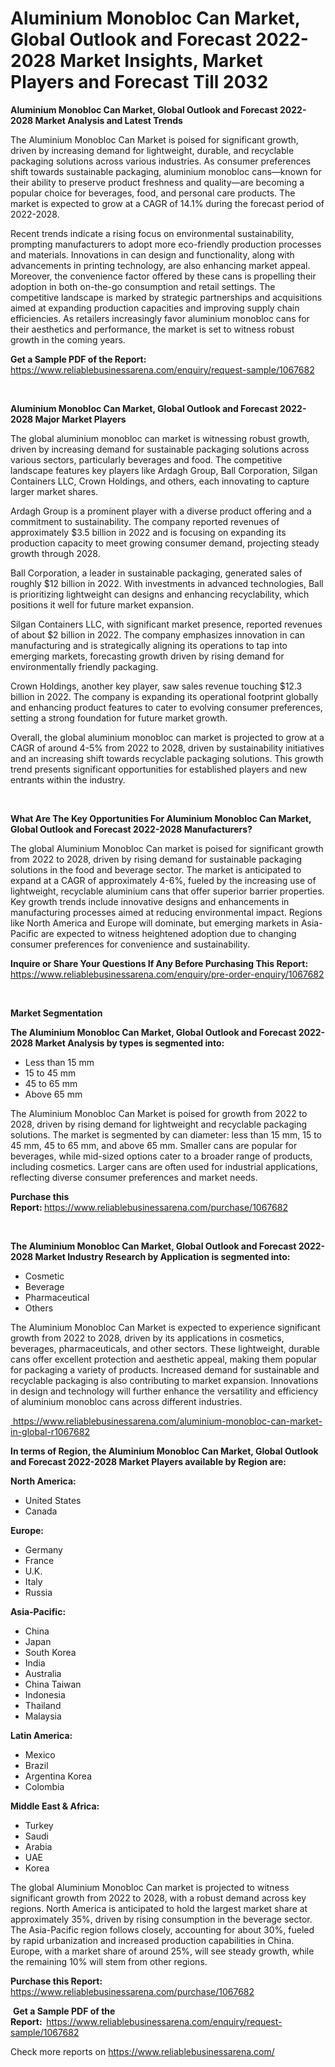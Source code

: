 <p><h1>Aluminium Monobloc Can Market, Global Outlook and Forecast 2022-2028 Market Insights, Market Players and Forecast Till 2032</h1></p><p><strong>Aluminium Monobloc Can Market, Global Outlook and Forecast 2022-2028 Market Analysis and Latest Trends</strong></p>
<p><p>The Aluminium Monobloc Can Market is poised for significant growth, driven by increasing demand for lightweight, durable, and recyclable packaging solutions across various industries. As consumer preferences shift towards sustainable packaging, aluminium monobloc cans—known for their ability to preserve product freshness and quality—are becoming a popular choice for beverages, food, and personal care products. The market is expected to grow at a CAGR of 14.1% during the forecast period of 2022-2028.</p><p>Recent trends indicate a rising focus on environmental sustainability, prompting manufacturers to adopt more eco-friendly production processes and materials. Innovations in can design and functionality, along with advancements in printing technology, are also enhancing market appeal. Moreover, the convenience factor offered by these cans is propelling their adoption in both on-the-go consumption and retail settings. The competitive landscape is marked by strategic partnerships and acquisitions aimed at expanding production capacities and improving supply chain efficiencies. As retailers increasingly favor aluminium monobloc cans for their aesthetics and performance, the market is set to witness robust growth in the coming years.</p></p>
<p><strong>Get a Sample PDF of the Report:&nbsp;</strong> <a href="https://www.reliablebusinessarena.com/enquiry/request-sample/1067682?utm_campaign=2110&utm_medium=2&utm_source=Github&utm_content=ia&utm_term=21032025&utm_id=aluminium-monobloc-can-market-global-outlook-and-forecast-2022-2028">https://www.reliablebusinessarena.com/enquiry/request-sample/1067682</a></p>
<p>&nbsp;</p>
<p><strong>Aluminium Monobloc Can Market, Global Outlook and Forecast 2022-2028 Major Market Players</strong></p>
<p><p>The global aluminium monobloc can market is witnessing robust growth, driven by increasing demand for sustainable packaging solutions across various sectors, particularly beverages and food. The competitive landscape features key players like Ardagh Group, Ball Corporation, Silgan Containers LLC, Crown Holdings, and others, each innovating to capture larger market shares.</p><p>Ardagh Group is a prominent player with a diverse product offering and a commitment to sustainability. The company reported revenues of approximately $3.5 billion in 2022 and is focusing on expanding its production capacity to meet growing consumer demand, projecting steady growth through 2028.</p><p>Ball Corporation, a leader in sustainable packaging, generated sales of roughly $12 billion in 2022. With investments in advanced technologies, Ball is prioritizing lightweight can designs and enhancing recyclability, which positions it well for future market expansion.</p><p>Silgan Containers LLC, with significant market presence, reported revenues of about $2 billion in 2022. The company emphasizes innovation in can manufacturing and is strategically aligning its operations to tap into emerging markets, forecasting growth driven by rising demand for environmentally friendly packaging.</p><p>Crown Holdings, another key player, saw sales revenue touching $12.3 billion in 2022. The company is expanding its operational footprint globally and enhancing product features to cater to evolving consumer preferences, setting a strong foundation for future market growth.</p><p>Overall, the global aluminium monobloc can market is projected to grow at a CAGR of around 4-5% from 2022 to 2028, driven by sustainability initiatives and an increasing shift towards recyclable packaging solutions. This growth trend presents significant opportunities for established players and new entrants within the industry.</p></p>
<p>&nbsp;</p>
<p><strong>What Are The Key Opportunities For Aluminium Monobloc Can Market, Global Outlook and Forecast 2022-2028 Manufacturers?</strong></p>
<p><p>The global Aluminium Monobloc Can market is poised for significant growth from 2022 to 2028, driven by rising demand for sustainable packaging solutions in the food and beverage sector. The market is anticipated to expand at a CAGR of approximately 4-6%, fueled by the increasing use of lightweight, recyclable aluminium cans that offer superior barrier properties. Key growth trends include innovative designs and enhancements in manufacturing processes aimed at reducing environmental impact. Regions like North America and Europe will dominate, but emerging markets in Asia-Pacific are expected to witness heightened adoption due to changing consumer preferences for convenience and sustainability.</p></p>
<p><strong>Inquire or Share Your Questions If Any Before Purchasing This Report:</strong> <a href="https://www.reliablebusinessarena.com/enquiry/pre-order-enquiry/1067682?utm_campaign=2110&utm_medium=2&utm_source=Github&utm_content=ia&utm_term=21032025&utm_id=aluminium-monobloc-can-market-global-outlook-and-forecast-2022-2028">https://www.reliablebusinessarena.com/enquiry/pre-order-enquiry/1067682</a></p>
<p>&nbsp;</p>
<p><strong>Market Segmentation</strong></p>
<p><strong>The Aluminium Monobloc Can Market, Global Outlook and Forecast 2022-2028 Market Analysis by types is segmented into:</strong></p>
<p><ul><li>Less than 15 mm</li><li>15 to 45 mm</li><li>45 to 65 mm</li><li>Above 65 mm</li></ul></p>
<p><p>The Aluminium Monobloc Can Market is poised for growth from 2022 to 2028, driven by rising demand for lightweight and recyclable packaging solutions. The market is segmented by can diameter: less than 15 mm, 15 to 45 mm, 45 to 65 mm, and above 65 mm. Smaller cans are popular for beverages, while mid-sized options cater to a broader range of products, including cosmetics. Larger cans are often used for industrial applications, reflecting diverse consumer preferences and market needs.</p></p>
<p><strong>Purchase this Report:&nbsp;</strong><a href="https://www.reliablebusinessarena.com/purchase/1067682?utm_campaign=2110&utm_medium=2&utm_source=Github&utm_content=ia&utm_term=21032025&utm_id=aluminium-monobloc-can-market-global-outlook-and-forecast-2022-2028">https://www.reliablebusinessarena.com/purchase/1067682</a></p>
<p>&nbsp;</p>
<p><strong>The Aluminium Monobloc Can Market, Global Outlook and Forecast 2022-2028 Market Industry Research by Application is segmented into:</strong></p>
<p><ul><li>Cosmetic</li><li>Beverage</li><li>Pharmaceutical</li><li>Others</li></ul></p>
<p><p>The Aluminium Monobloc Can Market is expected to experience significant growth from 2022 to 2028, driven by its applications in cosmetics, beverages, pharmaceuticals, and other sectors. These lightweight, durable cans offer excellent protection and aesthetic appeal, making them popular for packaging a variety of products. Increased demand for sustainable and recyclable packaging is also contributing to market expansion. Innovations in design and technology will further enhance the versatility and efficiency of aluminium monobloc cans across different industries.</p></p>
<p><a href="https://www.reliablebusinessarena.com/aluminium-monobloc-can-market-in-global-r1067682?utm_campaign=2110&utm_medium=2&utm_source=Github&utm_content=ia&utm_term=21032025&utm_id=aluminium-monobloc-can-market-global-outlook-and-forecast-2022-2028">&nbsp;https://www.reliablebusinessarena.com/aluminium-monobloc-can-market-in-global-r1067682</a></p>
<p><strong>In terms of Region, the Aluminium Monobloc Can Market, Global Outlook and Forecast 2022-2028 Market Players available by Region are:</strong></p>
<p>
    <p> <strong> North America: </strong>
        <ul>
            <li>United States</li>
            <li>Canada</li>
        </ul>
        </p> 
    <p> <strong> Europe: </strong>
        <ul>
            <li>Germany</li>
            <li>France</li>
            <li>U.K.</li>
            <li>Italy</li>
            <li>Russia</li>
        </ul>
        </p> 
    <p> <strong> Asia-Pacific: </strong>
        <ul>
            <li>China</li>
            <li>Japan</li>
            <li>South Korea</li>
            <li>India</li>
            <li>Australia</li>
            <li>China Taiwan</li>
            <li>Indonesia</li>
            <li>Thailand</li>
            <li>Malaysia</li>
        </ul>
        </p> 
    <p> <strong> Latin America: </strong>
        <ul>
            <li>Mexico</li>
            <li>Brazil</li>
            <li>Argentina Korea</li>
            <li>Colombia</li>
        </ul>
        </p> 
    <p> <strong> Middle East & Africa: </strong>
        <ul>
            <li>Turkey</li>
            <li>Saudi</li>
            <li>Arabia</li>
            <li>UAE</li>
            <li>Korea</li>
        </ul>
    </p>
    </p>
<p><p>The global Aluminium Monobloc Can market is projected to witness significant growth from 2022 to 2028, with a robust demand across key regions. North America is anticipated to hold the largest market share at approximately 35%, driven by rising consumption in the beverage sector. The Asia-Pacific region follows closely, accounting for about 30%, fueled by rapid urbanization and increased production capabilities in China. Europe, with a market share of around 25%, will see steady growth, while the remaining 10% will stem from other regions.</p></p>
<p><strong>Purchase this Report: </strong><a href="https://www.reliablebusinessarena.com/purchase/1067682?utm_campaign=2110&utm_medium=2&utm_source=Github&utm_content=ia&utm_term=21032025&utm_id=aluminium-monobloc-can-market-global-outlook-and-forecast-2022-2028">https://www.reliablebusinessarena.com/purchase/1067682</a></p>
<p>&nbsp;<strong>Get a Sample PDF of the Report:&nbsp;&nbsp;</strong><a href="https://www.reliablebusinessarena.com/enquiry/request-sample/1067682?utm_campaign=2110&utm_medium=2&utm_source=Github&utm_content=ia&utm_term=21032025&utm_id=aluminium-monobloc-can-market-global-outlook-and-forecast-2022-2028">https://www.reliablebusinessarena.com/enquiry/request-sample/1067682</a></p>
<p><strong></strong></p>
<p>Check more reports on <a href="https://www.reliablebusinessarena.com/?utm_campaign=2110&utm_medium=2&utm_source=Github&utm_content=ia&utm_term=21032025&utm_id=aluminium-monobloc-can-market-global-outlook-and-forecast-2022-2028">https://www.reliablebusinessarena.com/</a></p>